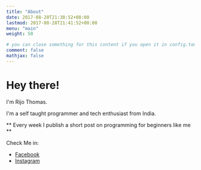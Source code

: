 ```yaml
---
title: "About"
date: 2017-08-20T21:38:52+08:00
lastmod: 2017-08-28T21:41:52+08:00
menu: "main"
weight: 50

# you can close something for this content if you open it in config.toml.
comment: false
mathjax: false
---
```

# Hey there!

I'm Rijo Thomas.

I'm a self taught programmer and tech enthusiast from India.

** Every week I publish a short post on programming for beginners like me **

Check Me in:

* [Facebook](https://facebook.com/Rijo1998)
* [Instagram](https://instagram.com/technophile_xtra)


